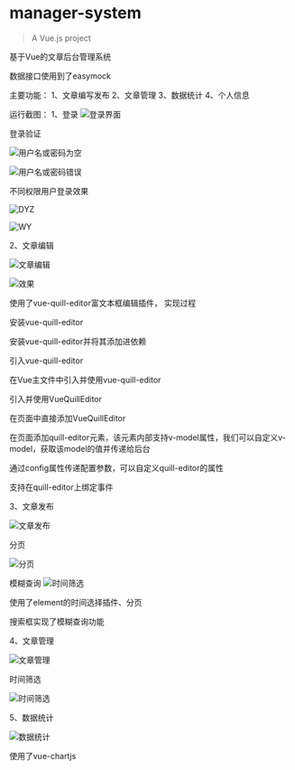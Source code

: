 # manager-system

> A Vue.js project

基于Vue的文章后台管理系统


数据接口使用到了easymock

主要功能：
1、文章编写发布
2、文章管理
3、数据统计
4、个人信息


运行截图：
1、登录
![登录界面](https://github.com/DYZ1995/manager-system/blob/master/demo/login.png )

登录验证

![用户名或密码为空](https://github.com/DYZ1995/manager-system/blob/master/demo/login-2.png)

![用户名或密码错误](https://github.com/DYZ1995/manager-system/blob/master/demo/login-1.png)


不同权限用户登录效果

![DYZ](https://github.com/DYZ1995/manager-system/blob/master/demo/login-DYZ.png)

![WY](https://github.com/DYZ1995/manager-system/blob/master/demo/login-WY.png)

2、文章编辑

![文章编辑](https://github.com/DYZ1995/manager-system/blob/master/demo/textEditor.png)

![效果](https://github.com/DYZ1995/manager-system/blob/master/demo/ar-1.png)

使用了vue-quill-editor富文本框编辑插件，
实现过程

安装vue-quill-editor

安装vue-quill-editor并将其添加进依赖

引入vue-quill-editor

在Vue主文件中引入并使用vue-quill-editor

引入并使用VueQuillEditor

在页面中直接添加VueQuillEditor

在页面添加quill-editor元素，该元素内部支持v-model属性，我们可以自定义v-model，获取该model的值并传递给后台

通过config属性传递配置参数，可以自定义quill-editor的属性

支持在quill-editor上绑定事件

3、文章发布

![文章发布](https://github.com/DYZ1995/manager-system/blob/master/demo/textSend.png)

分页

![分页](https://github.com/DYZ1995/manager-system/blob/master/demo/page.png)

模糊查询
![时间筛选](https://github.com/DYZ1995/manager-system/blob/master/demo/select.png)


使用了element的时间选择插件、分页

搜索框实现了模糊查询功能

4、文章管理

![文章管理](https://github.com/DYZ1995/manager-system/blob/master/demo/textManager.png)

时间筛选

![时间筛选](https://github.com/DYZ1995/manager-system/blob/master/demo/time.png)



5、数据统计

![数据统计](https://github.com/DYZ1995/manager-system/blob/master/demo/dataChart.png)

使用了vue-chartjs